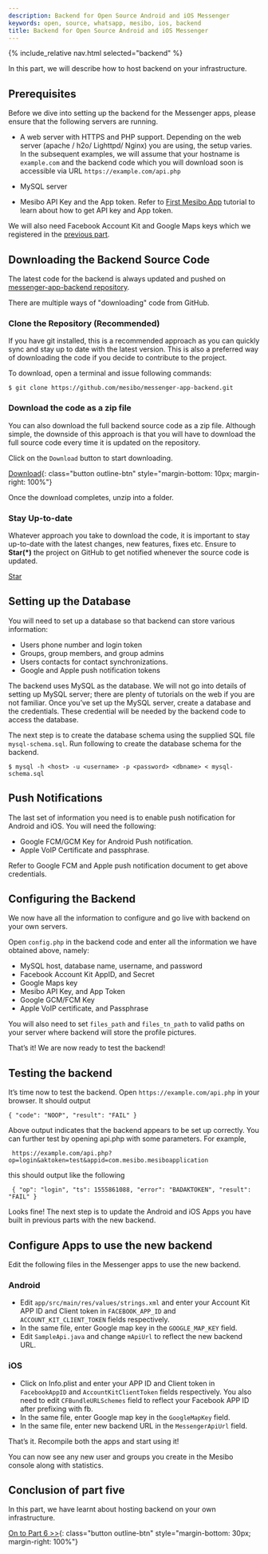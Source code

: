 ```yaml
---
description: Backend for Open Source Android and iOS Messenger
keywords: open, source, whatsapp, mesibo, ios, backend
title: Backend for Open Source Android and iOS Messenger
---
```

{% include_relative nav.html selected="backend" %}

In this part, we will describe how to host backend on your infrastructure. 

## Prerequisites
Before we dive into setting up the backend for the Messenger apps, please ensure that the following servers are running.

- A web server with HTTPS and PHP support. Depending on the web server (apache / h2o/ Lighttpd/ Nginx) you are using, the setup varies. In the subsequent examples, we will assume that your hostname is `example.com` and the backend code which you will download soon is accessible via URL `https://example.com/api.php`

- MySQL server

- Mesibo API Key and the App token. Refer to [First Mesibo App](/documentation/tutorials/first-app/) tutorial to learn about how to get API key and App token. 

We will also need Facebook Account Kit and Google Maps keys which we registered in the [previous part](/documentation/tutorials/open-source-whatsapp-clone/customize/).

## Downloading the Backend Source Code
The latest code for the backend is always updated and pushed on [messenger-app-backend repository](https://github.com/mesibo/messenger-app-backend).

There are multiple ways of "downloading" code from GitHub.

### Clone the Repository (Recommended)
If you have git installed, this is a recommended approach as you can quickly sync and stay up to date with the latest version. This is also a preferred way of downloading the code if you decide to contribute to the project. 

To download, open a terminal and issue following commands:

    $ git clone https://github.com/mesibo/messenger-app-backend.git

### Download the code as a zip file
You can also download the full backend source code as a zip file. Although simple, the downside of this approach is that you will have to download the full source code every time it is updated on the repository. 

Click on the `Download` button to start downloading.

[Download](https://github.com/mesibo/messenger-app-backend/archive/master.zip){: class="button outline-btn" style="margin-bottom: 10px; margin-right: 100%"}

Once the download completes, unzip into a folder. 

### Stay Up-to-date
Whatever approach you take to download the code, it is important to stay up-to-date with the latest changes, new features, fixes etc. Ensure to **Star(*)** the project on GitHub to get notified whenever the source code is updated. 

<a class="github-button" href="https://github.com/mesibo/messenger-app-backend" data-icon="octicon-star" data-size="large" aria-label="Star mesibo/messenger-app-backend on GitHub">Star</a>

## Setting up the Database
You will need to set up a database so that backend can store various information:

- Users phone number and login token
- Groups, group members, and group admins
- Users contacts for contact synchronizations.
- Google and Apple push notification tokens

The backend uses MySQL as the database. We will not go into details of setting up MySQL server; there are plenty of tutorials on the web if you are not familiar. Once you’ve set up the MySQL server, create a database and the credentials. These credential will be needed by the backend code to access the database.

The next step is to create the database schema using the supplied SQL file `mysql-schema.sql`. Run following to create the database schema for the backend.

    $ mysql -h <host> -u <username> -p <password> <dbname> < mysql-schema.sql

## Push Notifications
The last set of information you need is to enable push notification for Android and iOS. You will need the following:

 - Google FCM/GCM Key for Android Push notification.
 - Apple VoIP Certificate and passphrase.

Refer to Google FCM and Apple push notification document to get above credentials.

## Configuring the Backend
We now have all the information to configure and go live with backend on your own servers.

Open `config.php` in the backend code and enter all the information we have obtained above, namely:

 - MySQL host, database name, username, and password
 - Facebook Account Kit AppID, and Secret
 - Google Maps key
 - Mesibo API Key, and App Token
 - Google GCM/FCM Key
 - Apple VoIP certificate, and Passphrase

You will also need to set `files_path` and `files_tn_path` to valid paths on your server where backend will store the profile pictures.

That’s it! We are now ready to test the backend!

## Testing the backend
It’s time now to test the backend. Open `https://example.com/api.php` in your browser. It should output

    { "code": "NOOP", "result": "FAIL" }

Above output indicates that the backend appears to be set up correctly. You can further test by opening api.php with some parameters. For example,

     https://example.com/api.php?op=login&aktoken=test&appid=com.mesibo.mesiboapplication

this should output like the following

     { "op": "login", "ts": 1555861088, "error": "BADAKTOKEN", "result": "FAIL" }

Looks fine! The next step is to update the Android and iOS Apps you have built in previous parts with the new backend.

## Configure Apps to use the new backend
Edit the following files in the Messenger apps to use the new backend.

### Android
 - Edit `app/src/main/res/values/strings.xml` and enter your Account Kit APP ID and Client token in `FACEBOOK_APP_ID` and `ACCOUNT_KIT_CLIENT_TOKEN` fields respectively.
 - In the same file, enter Google map key in the `GOOGLE_MAP_KEY` field.
 - Edit `SampleApi.java` and change `mApiUrl` to reflect the new backend URL.

### iOS
 - Click on Info.plist and enter your APP ID and Client token in `FacebookAppID` and `AccountKitClientToken` fields respectively. You also need to edit `CFBundleURLSchemes` field to reflect your Facebook APP ID after prefixing with fb.
 - In the same file, enter Google map key in the `GoogleMapKey` field.
 - In the same file, enter new backend URL in the `MessengerApiUrl` field.

That’s it. Recompile both the apps and start using it!

You can now see any new user and groups you create in the Mesibo console along with statistics.

## Conclusion of part five

In this part, we have learnt about hosting backend on your own infrastructure.   


[On to Part 6 >>](conclusion.md){: class="button outline-btn" style="margin-bottom: 30px; margin-right: 100%"}
